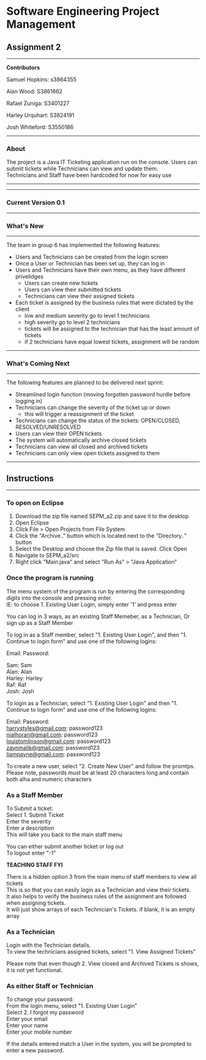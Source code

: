 # Software Engineering Project Management 

## Assignment 2
***

**Contributors**  

Samuel Hopkins: s3864355  

Alan Wood: S3861662  

Rafael Zuniga: S3401227   

Harley Urquhart: S3824191   

Josh Whiteford: S3550186   
***

### About
The project is a Java IT Ticketing application run on the console. Users can submit tickets while Technicians can view and update them.  
Technicians and Staff have been hardcoded for now for easy use  
 
*** 
***
### Current Version 0.1
***

### What's New
***
The team in group 6 has implemented the following features:  
- Users and Technicians can be created from the login screen
- Once a User or Technician has been set up, they can log in
- Users and Technicians have their own menu, as they have different privelidges
	- Users can create new tickets
	- Users can view their submitted tickets
	- Technicians can view their assigned tickets
- Each ticket is assigned by the business rules that were dictated by the client
	- low and medium severity go to level 1 technicians
	- high severity go to level 2 technicians
	- tickets will be assigned to the technician that has the least amount of tickets 
	- if 2 technicians have equal lowest tickets, assignment will be random


***
### What's Coming Next
***
The following features are planned to be delivered next sprint:  
- Streamlined login function (moving forgotten password hurdle before logging in)
- Technicians can change the severity of the ticket up or down
	- this will trigger a reassignment of the ticket
- Technicians can change the status of the tickets: OPEN/CLOSED, RESOLVED/UNRESOLVED
- Users can view their OPEN tickets
- The system will automatically archive closed tickets
- Technicians can view all closed and archived tickets
- Technicians can only view open tickets assigned to them
***
## Instructions
***
### To open on Eclipse
1. Download the zip file named SEPM_a2.zip and save it to the desktop
2. Open Eclipse
3. Click File > Open Projects from File System
4. Click the "Archive.." button which is located next to the "Directory.." button
5. Select the Desktop and choose the Zip file that is saved. Click Open
6. Navigate to SEPM_a2/src
7. Right click "Main.java" and select "Run As" > "Java Application"

### Once the program is running
The menu system of the program is run by entering the corresponding digits into the console and pressing enter.  
IE: to choose 1. Existing User Login, simply enter '1' and press enter  

You can log in 3 ways, as an existing Staff Memeber, as a Technician, Or sign up as a Staff Member  

To log in as a Staff member, select "1. Existing User Login", and then "1. Continue to login form" and use one of the following logins:  

Email: 			Password:  

Sam:			Sam  
Alan:			Alan  
Harley:			Harley  
Raf:			Raf  
Josh:			Josh  


To login as a Technician, select "1. Existing User Login" and then "1. Continue to login form" and use one of the following logins:  

Email: 				Password:  
harrystyles@gmail.com:		password123  
nialhoran@gmail.com:		password123  
louistomlinson@gmail.com:	password123  
zaynmalik@gmail.com:		password123  
liampayne@gmail.com:		password123  


To create a new user, select "2. Create New User" and follow the promtps.  
Please note, passwords must be at least 20 characters long and contain both alha and numeric characters

### As a Staff Member
To Submit a ticket:  
Select 1. Submit Ticket  
Enter the severity  
Enter a description  
This will take you back to the main staff menu  
  
You can either submit another ticket or log out  
To logout enter "-1"  



**TEACHING STAFF FYI**  


There is a hidden option 3 from the main menu of staff members to view all tickets  
This is so that you can easily login as a Technician and view their tickets.  
It also helps to verify the business rules of the assignment are followed when assigning tickets.  
It will just show arrays of each Technician's Tickets. if blank, it is an empty array  



### As a Technician
Login with the Technician details.  
To view the technicians assigned tickets, select "1. View Assigned Tickets"  
  
Please note that even though 2. View closed and Archived Tickets is shows, it is not yet functional.  


### As either Staff or Technician
To change your password:   
From the login menu, select "1. Existing User Login"  
Select 2. I forgot my password  
Enter your email   
Enter your name  
Enter your mobile number  

If the details entered match a User in the system, you will be prompted to enter a new password.  



